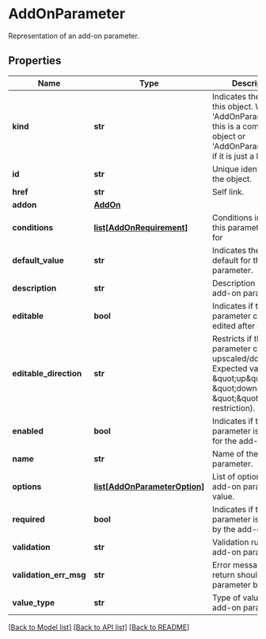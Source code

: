 # AddOnParameter

Representation of an add-on parameter.
## Properties
Name | Type | Description | Notes
------------ | ------------- | ------------- | -------------
**kind** | **str** | Indicates the type of this object. Will be &#39;AddOnParameter&#39; if this is a complete object or &#39;AddOnParameterLink&#39; if it is just a link. | [optional] 
**id** | **str** | Unique identifier of the object. | [optional] 
**href** | **str** | Self link. | [optional] 
**addon** | [**AddOn**](AddOn.md) |  | [optional] 
**conditions** | [**list[AddOnRequirement]**](AddOnRequirement.md) | Conditions in which this parameter is valid for | [optional] 
**default_value** | **str** | Indicates the value default for the add-on parameter. | [optional] 
**description** | **str** | Description of the add-on parameter. | [optional] 
**editable** | **bool** | Indicates if this parameter can be edited after creation. | [optional] 
**editable_direction** | **str** | Restricts if the parameter can be upscaled/downscaled Expected values are \&quot;up\&quot;, \&quot;down\&quot;, or \&quot;\&quot; (no restriction). | [optional] 
**enabled** | **bool** | Indicates if this parameter is enabled for the add-on. | [optional] 
**name** | **str** | Name of the add-on parameter. | [optional] 
**options** | [**list[AddOnParameterOption]**](AddOnParameterOption.md) | List of options for the add-on parameter value. | [optional] 
**required** | **bool** | Indicates if this parameter is required by the add-on. | [optional] 
**validation** | **str** | Validation rule for the add-on parameter. | [optional] 
**validation_err_msg** | **str** | Error message to return should the parameter be invalid. | [optional] 
**value_type** | **str** | Type of value of the add-on parameter. | [optional] 

[[Back to Model list]](../README.md#documentation-for-models) [[Back to API list]](../README.md#documentation-for-api-endpoints) [[Back to README]](../README.md)



